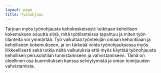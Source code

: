 ```yaml
---
layout: page
title: Työnohjaus
---
```


Tarjoan myös työnohjausta kehokeskeisesti: tutkitaan kehollisen kokemuksen osuutta siinä, mitä työtilanteissa tapahtuu ja miten työn tilanteita voi ymmärtää. Työ vaikuttaa työntekijän omaan kehontilaan ja keholliseen kokemukseen, ja on tärkeää voida työnohjauksessa myös liikkeellisesti sekä tutkia näitä vaikutuksia että myös käyttää työnohjausta kehollisen perusolotilan tunnistamiseen ja vahvistamiseen. Tämä on oleellinen osa kuormituksen kanssa selviytymistä ja oman toimijuuden vahvistamista.
